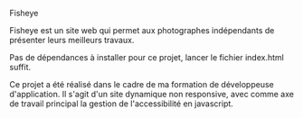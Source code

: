 Fisheye

Fisheye est un site web qui permet aux photographes indépendants de présenter leurs meilleurs travaux.

Pas de dépendances à installer pour ce projet, lancer le fichier index.html suffit.

Ce projet a été réalisé dans le cadre de ma formation de développeuse d'application. Il s'agit d'un site dynamique non responsive, avec comme axe de travail principal la gestion de l'accessibilité en javascript.
